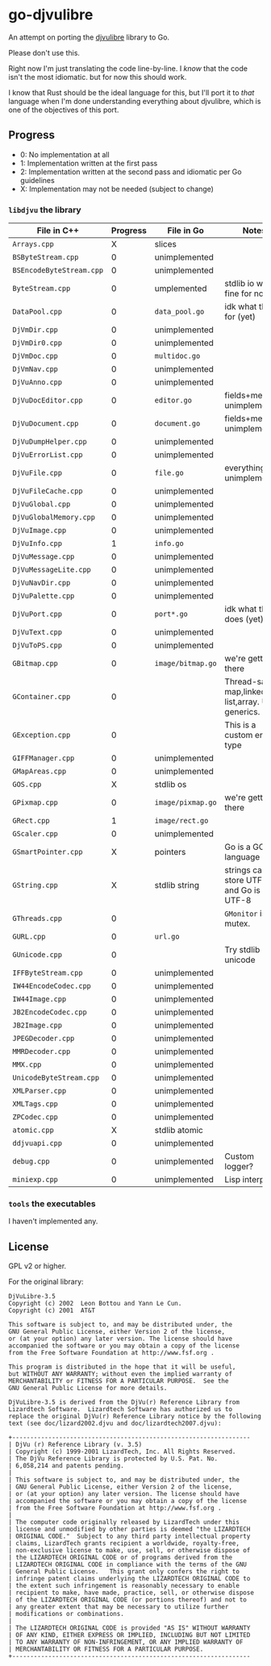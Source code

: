 # go-djvulibre

An attempt on porting the [djvulibre](https://github.com/traycold/djvulibre/) library to Go.

Please don't use this.

Right now I'm just translating the code line-by-line.
I *know* that the code isn't the most idiomatic.
but for now this should work.

I know that Rust should be the ideal language for this,
but I'll port it to *that* language
when I'm done understanding everything about djvulibre,
which is one of the objectives of this port.

## Progress

- 0: No implementation at all
- 1: Implementation written at the first pass
- 2: Implementation written at the second pass and idiomatic per Go guidelines
- X: Implementation may not be needed (subject to change)

### `libdjvu` the library

| File in C++ | Progress | File in Go | Notes |
| --- | --- | --- | --- |
| `Arrays.cpp` | X | slices |
| `BSByteStream.cpp` | 0 | unimplemented |
| `BSEncodeByteStream.cpp` | 0 | unimplemented |
| `ByteStream.cpp` | 0 | umplemented | stdlib io works fine for now |
| `DataPool.cpp` | 0 | `data_pool.go` | idk what this is for (yet) |
| `DjVmDir.cpp` | 0 | unimplemented |
| `DjVmDir0.cpp` | 0 | unimplemented |
| `DjVmDoc.cpp` | 0 | `multidoc.go` |
| `DjVmNav.cpp` | 0 | unimplemented |
| `DjVuAnno.cpp` | 0 | unimplemented |
| `DjVuDocEditor.cpp` | 0 | `editor.go` | fields+methods unimplemented |
| `DjVuDocument.cpp` | 0 | `document.go` | fields+methods unimplemented |
| `DjVuDumpHelper.cpp` | 0 | unimplemented |
| `DjVuErrorList.cpp` | 0 | unimplemented |
| `DjVuFile.cpp` | 0 | `file.go` | everything unimplemented |
| `DjVuFileCache.cpp` | 0 | unimplemented |
| `DjVuGlobal.cpp` | 0 | unimplemented |
| `DjVuGlobalMemory.cpp` | 0 | unimplemented |
| `DjVuImage.cpp` | 0 | unimplemented |
| `DjVuInfo.cpp` | 1 | `info.go` |
| `DjVuMessage.cpp` | 0 | unimplemented |
| `DjVuMessageLite.cpp` | 0 | unimplemented |
| `DjVuNavDir.cpp` | 0 | unimplemented |
| `DjVuPalette.cpp` | 0 | unimplemented |
| `DjVuPort.cpp` | 0 | `port*.go` | idk what this does (yet) |
| `DjVuText.cpp` | 0 | unimplemented |
| `DjVuToPS.cpp` | 0 | unimplemented |
| `GBitmap.cpp` | 0 | `image/bitmap.go` | we're getting there |
| `GContainer.cpp` | 0 | | Thread-safe map,linked-list,array. Use generics. |
| `GException.cpp` | 0 | | This is a custom error type |
| `GIFFManager.cpp` | 0 | unimplemented |
| `GMapAreas.cpp` | 0 | unimplemented |
| `GOS.cpp` | X | stdlib os |
| `GPixmap.cpp` | 0 | `image/pixmap.go` | we're getting there |
| `GRect.cpp` | 1 | `image/rect.go` |
| `GScaler.cpp` | 0 | unimplemented |
| `GSmartPointer.cpp` | X | pointers | Go is a GC language |
| `GString.cpp` | X | stdlib string | strings can store UTF-8 and Go is in UTF-8 |
| `GThreads.cpp` | 0 | | `GMonitor` is a mutex.
| `GURL.cpp` | 0 | `url.go` |
| `GUnicode.cpp` | 0 | | Try stdlib unicode |
| `IFFByteStream.cpp` | 0 | unimplemented |
| `IW44EncodeCodec.cpp` | 0 | unimplemented |
| `IW44Image.cpp` | 0 | unimplemented |
| `JB2EncodeCodec.cpp` | 0 | unimplemented |
| `JB2Image.cpp` | 0 | unimplemented |
| `JPEGDecoder.cpp` | 0 | unimplemented |
| `MMRDecoder.cpp` | 0 | unimplemented |
| `MMX.cpp` | 0 | unimplemented |
| `UnicodeByteStream.cpp` | 0 | unimplemented |
| `XMLParser.cpp` | 0 | unimplemented |
| `XMLTags.cpp` | 0 | unimplemented |
| `ZPCodec.cpp` | 0 | unimplemented |
| `atomic.cpp` | X | stdlib atomic |
| `ddjvuapi.cpp` | 0 | unimplemented |
| `debug.cpp` | 0 | unimplemented | Custom logger? |
| `miniexp.cpp` | 0 | unimplemented | Lisp interpreter |

### `tools` the executables

I haven't implemented any.

## License

GPL v2 or higher.

For the original library:

```none
DjVuLibre-3.5
Copyright (c) 2002  Leon Bottou and Yann Le Cun.
Copyright (c) 2001  AT&T

This software is subject to, and may be distributed under, the
GNU General Public License, either Version 2 of the license,
or (at your option) any later version. The license should have
accompanied the software or you may obtain a copy of the license
from the Free Software Foundation at http://www.fsf.org .

This program is distributed in the hope that it will be useful,
but WITHOUT ANY WARRANTY; without even the implied warranty of
MERCHANTABILITY or FITNESS FOR A PARTICULAR PURPOSE.  See the
GNU General Public License for more details.

DjVuLibre-3.5 is derived from the DjVu(r) Reference Library from
Lizardtech Software.  Lizardtech Software has authorized us to
replace the original DjVu(r) Reference Library notice by the following
text (see doc/lizard2002.djvu and doc/lizardtech2007.djvu):

+------------------------------------------------------------------
| DjVu (r) Reference Library (v. 3.5)
| Copyright (c) 1999-2001 LizardTech, Inc. All Rights Reserved.
| The DjVu Reference Library is protected by U.S. Pat. No.
| 6,058,214 and patents pending.
|
| This software is subject to, and may be distributed under, the
| GNU General Public License, either Version 2 of the license,
| or (at your option) any later version. The license should have
| accompanied the software or you may obtain a copy of the license
| from the Free Software Foundation at http://www.fsf.org .
|
| The computer code originally released by LizardTech under this
| license and unmodified by other parties is deemed "the LIZARDTECH
| ORIGINAL CODE."  Subject to any third party intellectual property
| claims, LizardTech grants recipient a worldwide, royalty-free, 
| non-exclusive license to make, use, sell, or otherwise dispose of 
| the LIZARDTECH ORIGINAL CODE or of programs derived from the 
| LIZARDTECH ORIGINAL CODE in compliance with the terms of the GNU 
| General Public License.   This grant only confers the right to 
| infringe patent claims underlying the LIZARDTECH ORIGINAL CODE to 
| the extent such infringement is reasonably necessary to enable 
| recipient to make, have made, practice, sell, or otherwise dispose 
| of the LIZARDTECH ORIGINAL CODE (or portions thereof) and not to 
| any greater extent that may be necessary to utilize further 
| modifications or combinations.
|
| The LIZARDTECH ORIGINAL CODE is provided "AS IS" WITHOUT WARRANTY
| OF ANY KIND, EITHER EXPRESS OR IMPLIED, INCLUDING BUT NOT LIMITED
| TO ANY WARRANTY OF NON-INFRINGEMENT, OR ANY IMPLIED WARRANTY OF
| MERCHANTABILITY OR FITNESS FOR A PARTICULAR PURPOSE.
+------------------------------------------------------------------
```

